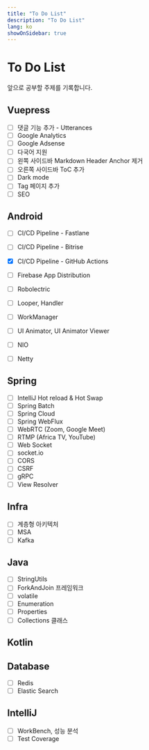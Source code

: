 ```yaml
---
title: "To Do List"
description: "To Do List"
lang: ko
showOnSidebar: true
---
```


# To Do List
앞으로 공부할 주제를 기록합니다.

## Vuepress
- [ ] 댓글 기능 추가 - Utterances
- [ ] Google Analytics
- [ ] Google Adsense
- [ ] 다국어 지원
- [ ] 왼쪽 사이드바 Markdown Header Anchor 제거
- [ ] 오른쪽 사이드바 ToC 추가 
- [ ] Dark mode
- [ ] Tag 페이지 추가
- [ ] SEO

## Android
- [ ] CI/CD Pipeline - Fastlane
- [ ] CI/CD Pipeline - Bitrise
- [x] CI/CD Pipeline - GitHub Actions
- [ ] Firebase App Distribution
- [ ] Robolectric
- [ ] Looper, Handler
- [ ] WorkManager
- [ ] UI Animator, UI Animator Viewer
- [ ] NIO
- [ ] Netty


## Spring
- [ ] IntelliJ Hot reload & Hot Swap
- [ ] Spring Batch
- [ ] Spring Cloud
- [ ] Spring WebFlux
- [ ] WebRTC (Zoom, Google Meet)
- [ ] RTMP (Africa TV, YouTube)
- [ ] Web Socket
- [ ] socket.io 
- [ ] CORS
- [ ] CSRF
- [ ] gRPC
- [ ] View Resolver

## Infra
- [ ] 계층형 아키텍처
- [ ] MSA
- [ ] Kafka

## Java
- [ ] StringUtils
- [ ] ForkAndJoin 프레임워크
- [ ] volatile
- [ ] Enumeration
- [ ] Properties
- [ ] Collections 클래스

## Kotlin

## Database
- [ ] Redis
- [ ] Elastic Search

## IntelliJ
- [ ] WorkBench, 성능 분석
- [ ] Test Coverage
